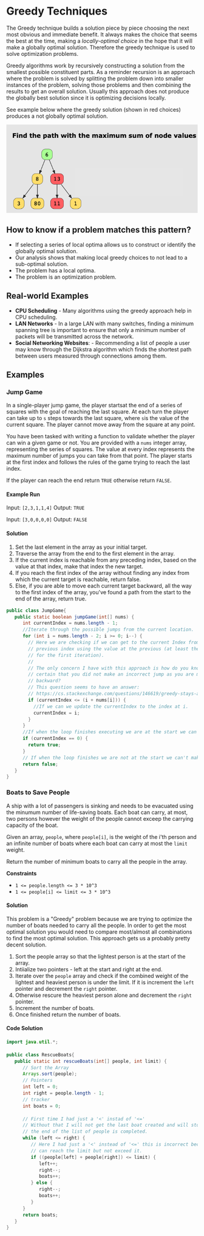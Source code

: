 # Greedy Techniques
The Greedy technique builds a solution piece by piece choosing the next most
obvious and immediate benefit. It always makes the choice that seems the best
at the time, making a *locally-optimal choice* in the hope that it will make a
globally optimal solution. Therefore the greedy technique is used to solve
optimization problems. 

Greedy algorithms work by recursively constructing a solution from the smallest
possible constituent parts. As a reminder recursion is an approach where the
problem is solved by splitting the problem down into smaller instances of the
problem, solving those problems and then combining the results to get an
overall solution. Usually this approach does not produce the globally best
solution since it is optimizing decisions locally.

See example below where the greedy solution (shown in red choices) produces a
not globally optimal solution.

![NotGloballyOptimal](NotGloballyOptimal.png "Greedy solution, not globally optimal.")

## How to know if a problem matches this pattern?
* If selecting a series of local optima allows us to construct or identify the
  globally optimal solution. 
* Our analysis shows that making local greedy choices to not lead to a
  sub-optimal solution. 
* The problem has a local optima.
* The problem is an optimization problem. 

## Real-world Examples
* **CPU Scheduling** - Many algorithms using the greedy approach help in CPU
  scheduling. 
* **LAN Networks** - In a large LAN with many switches, finding a minimum
  spanning tree is important to ensure that only a minimum number of packets
  will be transmitted across the network. 
* **Social Networking Websites**: - Recommending a list of people a user may
  know through the Dijkstra algorithm which finds the shortest path between
  users measured through connections among them.

## Examples

### Jump Game
In a single-player jump game, the player startsat the end of a series of
squares with the goal of reaching the last square. At each turn the player can
take up to `s` steps towards the last square, where `s`is the value of the
current square. The player cannot move away from the square at any point. 

You have been tasked with writing a function to validate whether the player can
win a given game or not. You are provided with a `nums` integer array,
representing the series of squares. The value at every index represents the
maximum number of jumps you can take from that point. The player starts at the 
first index and follows the rules of the game trying to reach the last index. 

If the player can reach the end return `TRUE` otherwise return `FALSE`. 

#### Example Run
Input: `[2,3,1,1,4]` 
Output: `TRUE`

Input: `[3,0,0,0,0]` 
Output: `FALSE`

#### Solution
1. Set the last element in the array as your initial target. 
2. Traverse the array from the end to the first element in the array. 
3. If the current index is reachable from any preceding index, based on the
   value at that index, make that index the new target. 
4. If you reach the first index of the array without finding any index from
   which the current target is reachable, return false. 
5. Else, if you are able to move each current target backward, all the way to
   the first index of the array, you've found a path from the start to the end
   of the array, return true.

```java
public class JumpGame{
   public static boolean jumpGame(int[] nums) {
      int currentIndex = nums.length - 1; 
      //Iterate through the possible jumps from the current location.
      for (int i = nums.length - 2; i >= 0; i--) {
        // Here we are checking if we can get to the current Index from the 
        // previous index using the value at the previous (at least the previous
        // for the first iteration).
        //
        // The only concern I have with this approach is how do you know for 
        // certain that you did not make an incorrect jump as you are moving
        // backward? 
        // This question seems to have an answer: 
        // https://cs.stackexchange.com/questions/146619/greedy-stays-ahead-proof-of-jump-game
        if (currentIndex <= (i + nums[i])) {
          //If we can we update the currentIndex to the index at i.
          currentIndex = i;
        }
      }
      //If when the loop finishes executing we are at the start we can make it.
      if (currentIndex == 0) {
        return true;
      }
      // If when the loop finishes we are not at the start we can't make it. 
      return false;
   }
}
```

### Boats to Save People
A ship with a lot of passengers is sinking and needs to be evacuated using the
minumum number of life-saving boats. Each boat can carry, at most, two persons
however the weight of the people cannot exceep the carrying capacity of the
boat.

Given an array, `people`, where `people[i]`, is the weight of the i'th person
and an infinite number of boats where each boat can carry at most the `limit`
weight. 

Return the number of minimum boats to carry all the people in the array.

**Constraints**
* `1 <= people.length <= 3 * 10^3`
* `1 <= people[i] <= limit <= 3 * 10^3`

#### Solution

This problem is a "Greedy" problem because we are trying to optimize the number
of boats needed to carry all the people. In order to get the most optimal
solution you would need to compare most/almost all combinations to find the
most optimal solution. This approach gets us a probably pretty decent solution.

1. Sort the people array so that the lightest person is at the start of the
   array. 
2. Intiialize two pointers - left at the start and right at the end. 
3. Iterate over the `people` array and check if the combined weight of the
   lightest and heaviest person is under the limit. If it is increment the `left`
   pointer and decrement the `right` pointer.
4. Otherwise rescure the heaviest person alone and decrement the `right`
   pointer. 
5. Increment the number of boats. 
6. Once finished return the number of boats.

#### Code Solution
```java
import java.util.*;

public class RescueBoats{
   public static int rescueBoats(int[] people, int limit) {
      // Sort the Array
      Arrays.sort(people);      
      // Pointers
      int left = 0; 
      int right = people.length - 1;
      // tracker
      int boats = 0;

      // First time I had just a '<' instad of '<='
      // Without that I will not get the last boat created and will stop before
      // the end of the list of people is completed.
      while (left <= right) {
         // Here I had just a '<' instead of '<=' this is incorrect because you
         // can reach the limit but not exceed it.
         if ((people[left] + people[right]) <= limit) {
            left++;
            right--;
            boats++;
         } else {
            right--;
            boats++;
         }
      }
      return boats;
   }
}
```
